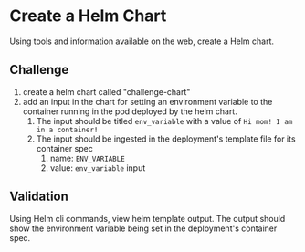 # Create a Helm Chart

Using tools and information available on the web, create a Helm chart.

## Challenge

1. create a helm chart called "challenge-chart"
2. add an input in the chart for setting an environment variable to the container running in the pod deployed by the helm chart. 
   1. The input should be titled `env_variable` with a value of `Hi mom! I am in a container!`
   2. The input should be ingested in the deployment's template file for its container spec
      1. name: `ENV_VARIABLE`
      2. value: `env_variable` input

## Validation

Using Helm cli commands, view helm template output. The output should show the environment variable being set in the deployment's container spec.

